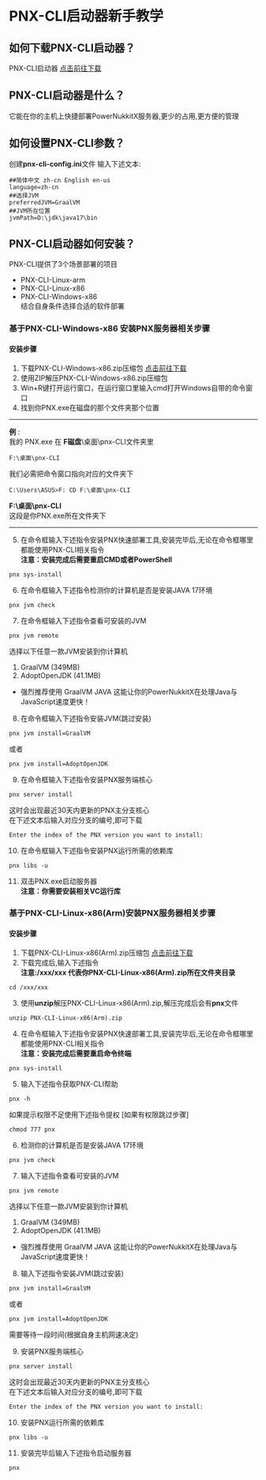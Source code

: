 # PNX-CLI启动器新手教学
## 如何下载PNX-CLI启动器？
PNX-CLI启动器 [点击前往下载](https://github.com/PowerNukkitX/PNX-CLI/releases)
## PNX-CLI启动器是什么？
它能在你的主机上快捷部署PowerNukkitX服务器,更少的占用,更方便的管理
## 如何设置PNX-CLI参数？
创建**pnx-cli-config.ini**文件
输入下述文本:
```
##简体中文 zh-cn English en-us
language=zh-cn
##选择JVM
preferredJVM=GraalVM
##JVM所在位置
jvmPath=D:\jdk\java17\bin
```
## PNX-CLI启动器如何安装？
PNX-CLI提供了3个场景部署的项目
- PNX-CLI-Linux-arm
- PNX-CLI-Linux-x86
- PNX-CLI-Windows-x86\
结合自身条件选择合适的软件部署
### 基于PNX-CLI-Windows-x86 安装PNX服务器相关步骤
#### 安装步骤
1. 下载PNX-CLI-Windows-x86.zip压缩包 [点击前往下载](https://github.com/PowerNukkitX/PNX-CLI/releases)
2. 使用ZIP解压PNX-CLI-Windows-x86.zip压缩包
3. Win+R键打开运行窗口，在运行窗口里输入cmd打开Windows自带的命令窗口
4. 找到你PNX.exe在磁盘的那个文件夹那个位置
----
**例** :\
我的 PNX.exe 在 **F磁盘**\桌面\pnx-CLI文件夹里
```
F:\桌面\pnx-CLI
```
我们必需把命令窗口指向对应的文件夹下
```
C:\Users\ASUS>F: CD F:\桌面\pnx-CLI
```
**F:\桌面\pnx-CLI**\
这段是你PNX.exe所在文件夹下

----
5. 在命令框输入下述指令安装PNX快速部署工具,安装完毕后,无论在命令框哪里都能使用PNX-CLI相关指令\
**注意：安装完成后需要重启CMD或者PowerShell**
```
pnx sys-install
```
6. 在命令框输入下述指令检测你的计算机是否是安装JAVA 17环境
```
pnx jvm check
```
7. 在命令框输入下述指令查看可安装的JVM
```
pnx jvm remote
```
选择以下任意一款JVM安装到你计算机
1. GraalVM (349MB)
2. AdoptOpenJDK (41.1MB)
- 强烈推荐使用 GraalVM JAVA 这能让你的PowerNukkitX在处理Java与JavaScript速度更快！
8. 在命令框输入下述指令安装JVM(跳过安装)
```
pnx jvm install=GraalVM  
```
或者
```
pnx jvm install=AdoptOpenJDK
```
9. 在命令框输入下述指令安装PNX服务端核心
```
pnx server install
```
这时会出现最近30天内更新的PNX主分支核心\
在下述文本后输入对应分支的编号,即可下载
```
Enter the index of the PNX version you want to install:
```
10. 在命令框输入下述指令安装PNX运行所需的依赖库
```
pnx libs -u
```
11. 双击PNX.exe启动服务器\
**注意：你需要安装相关VC运行库**

### 基于PNX-CLI-Linux-x86(Arm)安装PNX服务器相关步骤
#### 安装步骤
1. 下载PNX-CLI-Linux-x86(Arm).zip压缩包 [点击前往下载](https://github.com/PowerNukkitX/PNX-CLI/releases)
2. 下载完成后,输入下述指令\
**注意:/xxx/xxx 代表你PNX-CLI-Linux-x86(Arm).zip所在文件夹目录**
```
cd /xxx/xxx
```
3. 使用**unzip**解压PNX-CLI-Linux-x86(Arm).zip,解压完成后会有**pnx**文件
```
unzip PNX-CLI-Linux-x86(Arm).zip
```
4. 在命令框输入下述指令安装PNX快速部署工具,安装完毕后,无论在命令框哪里都能使用PNX-CLI相关指令\
**注意：安装完成后需要重启命令终端**
```
pnx sys-install
```
5. 输入下述指令获取PNX-CLI帮助
```
pnx -h
```
如果提示权限不足使用下述指令提权 [如果有权限跳过步骤]
```
chmod 777 pnx
```
6. 检测你的计算机是否是安装JAVA 17环境
```
pnx jvm check
```
7. 输入下述指令查看可安装的JVM
```
pnx jvm remote
```
选择以下任意一款JVM安装到你计算机
1. GraalVM (349MB)
2. AdoptOpenJDK (41.1MB)
- 强烈推荐使用 GraalVM JAVA 这能让你的PowerNukkitX在处理Java与JavaScript速度更快！
8. 输入下述指令安装JVM(跳过安装)
```
pnx jvm install=GraalVM  
```
或者
```
pnx jvm install=AdoptOpenJDK
```
需要等待一段时间(根据自身主机网速决定)

9. 安装PNX服务端核心
```
pnx server install
```
这时会出现最近30天内更新的PNX主分支核心\
在下述文本后输入对应分支的编号,即可下载
```
Enter the index of the PNX version you want to install:
```
10. 安装PNX运行所需的依赖库
```
pnx libs -u
```
11. 安装完毕后输入下述指令启动服务器
```
pnx
```
